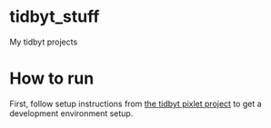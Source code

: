 # tidbyt_stuff

My tidbyt projects


# How to run

First, follow setup instructions from [the tidbyt pixlet project](https://github.com/tidbyt/pixlet) to get a development environment setup.

